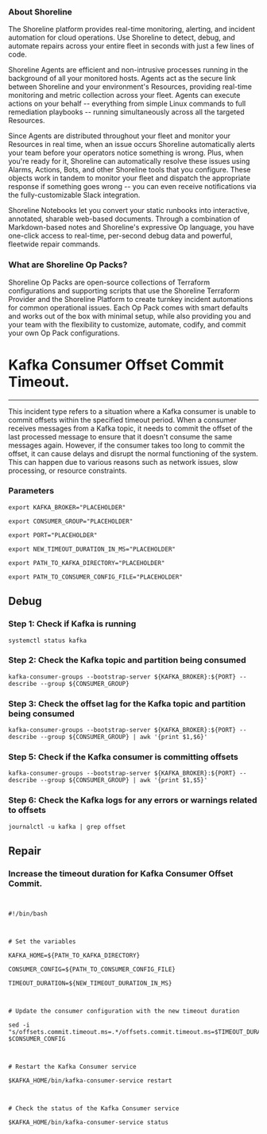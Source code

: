 
### About Shoreline
The Shoreline platform provides real-time monitoring, alerting, and incident automation for cloud operations. Use Shoreline to detect, debug, and automate repairs across your entire fleet in seconds with just a few lines of code.

Shoreline Agents are efficient and non-intrusive processes running in the background of all your monitored hosts. Agents act as the secure link between Shoreline and your environment's Resources, providing real-time monitoring and metric collection across your fleet. Agents can execute actions on your behalf -- everything from simple Linux commands to full remediation playbooks -- running simultaneously across all the targeted Resources.

Since Agents are distributed throughout your fleet and monitor your Resources in real time, when an issue occurs Shoreline automatically alerts your team before your operators notice something is wrong. Plus, when you're ready for it, Shoreline can automatically resolve these issues using Alarms, Actions, Bots, and other Shoreline tools that you configure. These objects work in tandem to monitor your fleet and dispatch the appropriate response if something goes wrong -- you can even receive notifications via the fully-customizable Slack integration.

Shoreline Notebooks let you convert your static runbooks into interactive, annotated, sharable web-based documents. Through a combination of Markdown-based notes and Shoreline's expressive Op language, you have one-click access to real-time, per-second debug data and powerful, fleetwide repair commands.

### What are Shoreline Op Packs?
Shoreline Op Packs are open-source collections of Terraform configurations and supporting scripts that use the Shoreline Terraform Provider and the Shoreline Platform to create turnkey incident automations for common operational issues. Each Op Pack comes with smart defaults and works out of the box with minimal setup, while also providing you and your team with the flexibility to customize, automate, codify, and commit your own Op Pack configurations.

# Kafka Consumer Offset Commit Timeout.
---

This incident type refers to a situation where a Kafka consumer is unable to commit offsets within the specified timeout period. When a consumer receives messages from a Kafka topic, it needs to commit the offset of the last processed message to ensure that it doesn't consume the same messages again. However, if the consumer takes too long to commit the offset, it can cause delays and disrupt the normal functioning of the system. This can happen due to various reasons such as network issues, slow processing, or resource constraints.

### Parameters
```shell
export KAFKA_BROKER="PLACEHOLDER"

export CONSUMER_GROUP="PLACEHOLDER"

export PORT="PLACEHOLDER"

export NEW_TIMEOUT_DURATION_IN_MS="PLACEHOLDER"

export PATH_TO_KAFKA_DIRECTORY="PLACEHOLDER"

export PATH_TO_CONSUMER_CONFIG_FILE="PLACEHOLDER"
```

## Debug

### Step 1: Check if Kafka is running
```shell
systemctl status kafka
```

### Step 2: Check the Kafka topic and partition being consumed
```shell
kafka-consumer-groups --bootstrap-server ${KAFKA_BROKER}:${PORT} --describe --group ${CONSUMER_GROUP}
```

### Step 3: Check the offset lag for the Kafka topic and partition being consumed
```shell
kafka-consumer-groups --bootstrap-server ${KAFKA_BROKER}:${PORT} --describe --group ${CONSUMER_GROUP} | awk '{print $1,$6}'
```

### Step 5: Check if the Kafka consumer is committing offsets
```shell
kafka-consumer-groups --bootstrap-server ${KAFKA_BROKER}:${PORT} --describe --group ${CONSUMER_GROUP} | awk '{print $1,$5}'
```

### Step 6: Check the Kafka logs for any errors or warnings related to offsets
```shell
journalctl -u kafka | grep offset
```

## Repair

### Increase the timeout duration for Kafka Consumer Offset Commit.
```shell


#!/bin/bash



# Set the variables

KAFKA_HOME=${PATH_TO_KAFKA_DIRECTORY}

CONSUMER_CONFIG=${PATH_TO_CONSUMER_CONFIG_FILE}

TIMEOUT_DURATION=${NEW_TIMEOUT_DURATION_IN_MS}



# Update the consumer configuration with the new timeout duration

sed -i "s/offsets.commit.timeout.ms=.*/offsets.commit.timeout.ms=$TIMEOUT_DURATION/g" $CONSUMER_CONFIG



# Restart the Kafka Consumer service

$KAFKA_HOME/bin/kafka-consumer-service restart



# Check the status of the Kafka Consumer service

$KAFKA_HOME/bin/kafka-consumer-service status


```